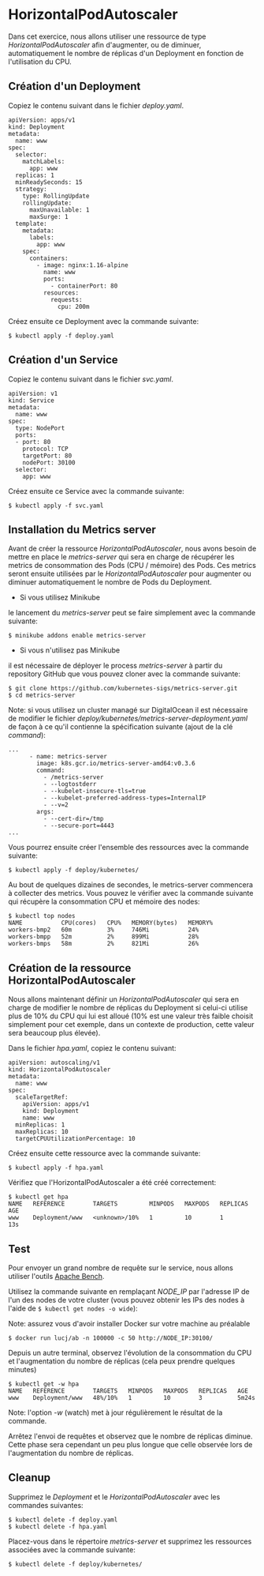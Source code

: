 # HorizontalPodAutoscaler

Dans cet exercice, nous allons utiliser une ressource de type *HorizontalPodAutoscaler* afin d'augmenter, ou de diminuer, automatiquement le nombre de réplicas d'un Deployment en fonction de l'utilisation du CPU.

## Création d'un Deployment

Copiez le contenu suivant dans le fichier *deploy.yaml*.

```
apiVersion: apps/v1
kind: Deployment
metadata:
  name: www
spec:
  selector:
    matchLabels:
      app: www
  replicas: 1
  minReadySeconds: 15
  strategy:
    type: RollingUpdate
    rollingUpdate:
      maxUnavailable: 1
      maxSurge: 1
  template:
    metadata:
      labels:
        app: www
    spec:
      containers:
        - image: nginx:1.16-alpine
          name: www
          ports:
            - containerPort: 80
          resources:
            requests:
              cpu: 200m
```

Créez ensuite ce Deployment avec la commande suivante:

```
$ kubectl apply -f deploy.yaml
```

## Création d'un Service

Copiez le contenu suivant dans le fichier *svc.yaml*.

```
apiVersion: v1
kind: Service
metadata:
  name: www
spec:
  type: NodePort
  ports:
  - port: 80
    protocol: TCP
    targetPort: 80
    nodePort: 30100
  selector:
    app: www
```

Créez ensuite ce Service avec la commande suivante:

```
$ kubectl apply -f svc.yaml
```

## Installation du Metrics server

Avant de créer la ressource *HorizontalPodAutoscaler*, nous avons besoin de mettre en place le *metrics-server* qui sera en charge de récupérer les metrics de consommation des Pods (CPU / mémoire) des Pods. Ces metrics seront ensuite utilisées par le *HorizontalPodAutoscaler* pour augmenter ou diminuer automatiquement le nombre de Pods du Deployment.

- Si vous utilisez Minikube

le lancement du *metrics-server* peut se faire simplement avec la commande suivante:

```
$ minikube addons enable metrics-server
```

- Si vous n'utilisez pas Minikube

il est nécessaire de déployer le process *metrics-server* à partir du repository GitHub que vous pouvez cloner avec la commande suivante:

```
$ git clone https://github.com/kubernetes-sigs/metrics-server.git
$ cd metrics-server
```

Note: si vous utilisez un cluster managé sur DigitalOcean il est nécessaire de modifier le fichier *deploy/kubernetes/metrics-server-deployment.yaml* de façon à ce qu'il contienne la spécification suivante (ajout de la clé *command*):

```
...
      - name: metrics-server
        image: k8s.gcr.io/metrics-server-amd64:v0.3.6
        command:
          - /metrics-server
          - --logtostderr
          - --kubelet-insecure-tls=true
          - --kubelet-preferred-address-types=InternalIP
          - --v=2
        args:
          - --cert-dir=/tmp
          - --secure-port=4443
...
```

Vous pourrez ensuite créer l'ensemble des ressources avec la commande suivante:

```
$ kubectl apply -f deploy/kubernetes/
```

Au bout de quelques dizaines de secondes, le metrics-server commencera à collecter des metrics. Vous pouvez le vérifier avec la commande suivante qui récupère la consommation CPU et mémoire des nodes:

```
$ kubectl top nodes
NAME           CPU(cores)   CPU%   MEMORY(bytes)   MEMORY%
workers-bmp2   60m          3%     746Mi           24%
workers-bmpp   52m          2%     899Mi           28%
workers-bmps   58m          2%     821Mi           26%
```

## Création de la ressource HorizontalPodAutoscaler

Nous allons maintenant définir un *HorizontalPodAutoscaler* qui sera en charge de modifier le nombre de réplicas du Deployment si celui-ci utilise plus de 10% du CPU qui lui est alloué (10% est une valeur très faible choisit simplement pour cet exemple, dans un contexte de production, cette valeur sera beaucoup plus élevée).

Dans le fichier *hpa.yaml*, copiez le contenu suivant:

```
apiVersion: autoscaling/v1
kind: HorizontalPodAutoscaler
metadata:
  name: www
spec:
  scaleTargetRef:
    apiVersion: apps/v1
    kind: Deployment
    name: www
  minReplicas: 1
  maxReplicas: 10
  targetCPUUtilizationPercentage: 10
```

Créez ensuite cette ressource avec la commande suivante:

```
$ kubectl apply -f hpa.yaml
```

Vérifiez que l'HorizontalPodAutoscaler a été créé correctement:

```
$ kubectl get hpa
NAME   REFERENCE        TARGETS         MINPODS   MAXPODS   REPLICAS   AGE
www    Deployment/www   <unknown>/10%   1         10        1          13s
```

## Test

Pour envoyer un grand nombre de requête sur le service, nous allons utiliser l'outils [Apache Bench](http://httpd.apache.org/docs/current/programs/ab.html).

Utilisez la commande suivante en remplaçant *NODE_IP* par l'adresse IP de l'un des nodes de votre cluster (vous pouvez obtenir les IPs des nodes à l'aide de `$ kubectl get nodes -o wide`):

Note: assurez vous d'avoir installer Docker sur votre machine au préalable

```
$ docker run lucj/ab -n 100000 -c 50 http://NODE_IP:30100/
```

Depuis un autre terminal, observez l'évolution de la consommation du CPU et l'augmentation du nombre de réplicas (cela peux prendre quelques minutes)

```
$ kubectl get -w hpa
NAME   REFERENCE        TARGETS   MINPODS   MAXPODS   REPLICAS   AGE
www    Deployment/www   48%/10%   1         10        3          5m24s
```

Note: l'option *-w* (watch)  met à jour régulièrement le résultat de la commande.

Arrêtez l'envoi de requêtes et observez que le nombre de réplicas diminue. Cette phase sera cependant un peu plus longue que celle observée lors de l'augmentation du nombre de réplicas.

## Cleanup

Supprimez le *Deployment* et le *HorizontalPodAutoscaler* avec les commandes suivantes:

```
$ kubectl delete -f deploy.yaml
$ kubectl delete -f hpa.yaml
```

Placez-vous dans le répertoire *metrics-server* et supprimez les ressources associées avec la commande suivante:

```
$ kubectl delete -f deploy/kubernetes/
```
